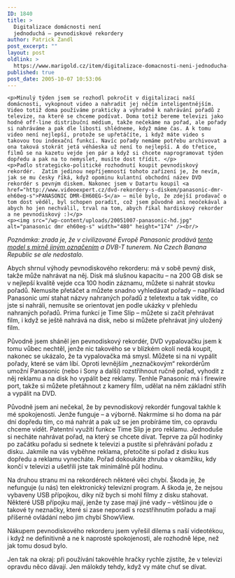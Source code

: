 ```yaml
---
ID: 1840
title: >
  Digitalizace domácnosti není
  jednoduchá – pevnodiskové rekordery
author: Patrick Zandl
post_excerpt: ""
layout: post
oldlink: >
  https://www.marigold.cz/item/digitalizace-domacnosti-neni-jednoducha-pevnodiskove-rekordery
published: true
post_date: 2005-10-07 10:53:06
---
```

	<p>Minulý týden jsem se rozhodl pokročit v digitalizaci naší domácnosti, vykopnout video a nahradit jej něčím inteligentnějším. Video totiž doma používáme prakticky a výhradně k nahrávání pořadů z televize, na které se chceme podívat. Doma totiž bereme televizi jako hodně off-line distribuční médium, takže nečekáme na pořad, ale pořady si nahráváme a pak dle libosti shlédneme, když máme čas. A k tomu video není nejlepší, protože se upřetáčíte, i když máte video s takovou tou indexační funkcí. Navíc pořady nemáme potřebu archivovat a ona taková stokrát jetá véháeska už není to nejlepší. A do třetice, filmů se na kazetu vejde jen pár a když si chcete naprogramovat týden dopředu a pak na to nemyslet, musíte dost třídit. </p>
	<p>Padlo strategicko-politické rozhodnutí koupit pevnodiskový rekordér.  Zatím jedinou nepříjemností tohoto zařízení je, že nevím, jak se mu česky říká, když opominu kulantní obchodní název DVD rekordér s pevným diskem. Nakonec jsem v Datartu koupil <a href="http://www.videoexpert.cz/dvd-rekordery-s-diskem/panasonic-dmr-eh60eg-s">PANASONIC DMR-EH60EG-S</a> – milé bylo, že zdejší prodavač o tom dost věděl, byl schopen poradit, což jsem původně ani neočekával a abych ho jen nechválil, trval na tom, abych říkal hardiskový rekorder a ne pevnodiskový :)</p>
	<p><img src="/wp-content/uploads/20051007-panasonic-hd.jpg" alt="panasonic dmr eh60eg-s" width="480" height="174" /><br/>
<i>Poznámka: zrada je, že v civilizované Evropě Panasonic prodává <a href="http://www.panasonic.co.uk/dvd-recorders/dmreh60d/index.htm">tento model s mírně jiným označením</a> a DVB-T tunerem. Na Czech Banana Republic se ale nedostalo.</i></p>
	<p>Abych shrnul výhody pevnodiskového rekorderu: má v sobě pevný disk, takže může nahrávat na něj. Disk má slušnou kapacitu – na 200 GB disk se v nejlepší kvalitě vejde cca 100 hodin záznamu, můžete si nahrát stovku pořadů. Nemusíte přetáčet a můžete snadno vyhledávat pořady – například Panasonic umí stahat názvy nahraných pořadů z teletextu a tak vidíte, co jste si nahráli, nemusíte se orientovat jen podle ukázky v přehledu nahraných pořadů. Prima funkcí je Time Slip – můžete si začít přehrávat film, i když se ještě nahrává na disk, nebo si můžete přehrávat jiný uložený film. </p>
	<p>Původně jsem sháněl jen pevnodiskový rekordér, DVD vypalovačku jsem k tomu vůbec nechtěl, jenže nic takového se v blízkém okolí nedá koupit, nakonec se ukázalo, že ta vypalovačka má smysl. Můžete si na ni vypálit pořady, které se vám líbí. Oproti levnějším „neznačkovým“ rekordérům umožní Panasonic (nebo i Sony a další) rozstřihnout ručně pořad, vyhodit z něj reklamu a na disk ho vypálit bez reklamy. Tenhle Panasonic má i firewire port, takže si můžete přetáhnout z kamery film, udělat na něm základní střih a vypálit na DVD.</p>
	<p>Původně jsem ani nečekal, že by pevnodiskový rekordér fungoval takhle k mé spokojenosti. Jenže funguje – a výborně. Nakrmíme si ho doma na pár dní dopředu tím, co má nahrát a pak už se jen probíráme tím, co opravdu chceme vidět. Patentní využití funkce Time Slip je pro reklamu. Jednoduše si necháte nahrávat pořad, na který se chcete dívat. Teprve za půl hodinky po začátku pořadu si sednete k televizi a pustíte si přehrávání pořadu z disku. Jakmile na vás vyběhne reklama, přetočíte si pořad z disku kus dopředu a reklamu vynecháte. Pořad dokoukáte zhruba v okamžiku, kdy končí v televizi a ušetřili jste tak minimálně půl hodinu. </p>
	<p>Na druhou stranu mi na rekordérech některé věci chybí. Škoda je, že nefunguje (u nás) ten elektronický televizní program. A škoda je, že nejsou vybaveny USB přípojkou, díky níž bych si mohl filmy z disku stahovat. Některé USB přípojku mají, jenže ty zase mají jiné vady – většinou jde o takové ty neznačky, které si zase neporadí s rozstřihnutím pořadu a mají příšerné ovládání nebo jim chybí ShowView. </p>
	<p>Nákupem pevnodiskového rekorderu jsem vyřešil dilema s naší videotékou, i když ne definitivně a ne k naprosté spokojenosti, ale rozhodně lépe, než jak tomu dosud bylo. </p>
	<p>Jen tak na okraj: při používání takovéhle hračky rychle zjistíte, že v televizi opravdu něco dávají. Jen málokdy tehdy, když vy máte chuť se dívat.
</p>